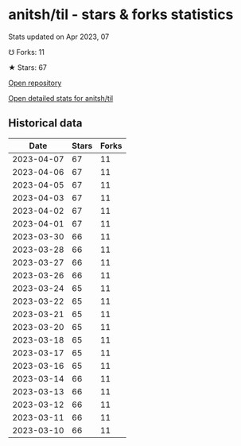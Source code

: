 # anitsh/til - stars & forks statistics

Stats updated on Apr 2023, 07

☋ Forks: 11

★ Stars: 67

[Open repository](https://github.com/anitsh/til)

[Open detailed stats for anitsh/til](https://reviewgithub.com/rep/anitsh/til)

## Historical data
| Date | Stars | Forks |
|------|-------|-------|
| 2023-04-07 | 67 | 11 | 
| 2023-04-06 | 67 | 11 | 
| 2023-04-05 | 67 | 11 | 
| 2023-04-03 | 67 | 11 | 
| 2023-04-02 | 67 | 11 | 
| 2023-04-01 | 67 | 11 | 
| 2023-03-30 | 66 | 11 | 
| 2023-03-28 | 66 | 11 | 
| 2023-03-27 | 66 | 11 | 
| 2023-03-26 | 66 | 11 | 
| 2023-03-24 | 65 | 11 | 
| 2023-03-22 | 65 | 11 | 
| 2023-03-21 | 65 | 11 | 
| 2023-03-20 | 65 | 11 | 
| 2023-03-18 | 65 | 11 | 
| 2023-03-17 | 65 | 11 | 
| 2023-03-16 | 65 | 11 | 
| 2023-03-14 | 66 | 11 | 
| 2023-03-13 | 66 | 11 | 
| 2023-03-12 | 66 | 11 | 
| 2023-03-11 | 66 | 11 | 
| 2023-03-10 | 66 | 11 | 

